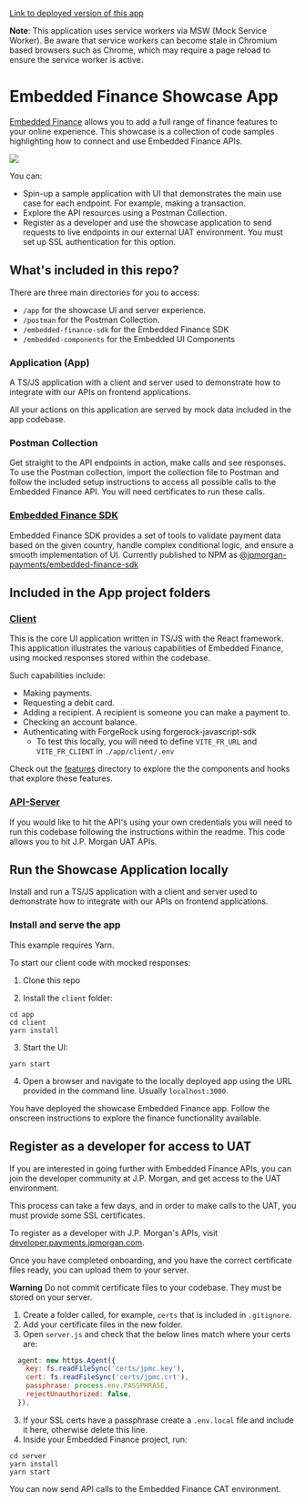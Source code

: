 [Link to deployed version of this app](https://www.embedded-finance-dev.com)

**Note**: This application uses service workers via MSW (Mock Service Worker). Be aware that service workers can become stale in Chromium based browsers such as Chrome, which may require a page reload to ensure the service worker is active.

# Embedded Finance Showcase App

[Embedded Finance](https://www.jpmorgan.com/payments/solutions/embedded-finance) allows you to add a full range of finance features to your online experience. This showcase is a collection of code samples highlighting how to connect and use Embedded Finance APIs.

![](https://www.jpmorgan.com/content/dam/jpmorgan/images/payments/embedded-finance-payments/img-eb-infographics-1440px.svg)

You can:

- Spin-up a sample application with UI that demonstrates the main use case for each endpoint. For example, making a transaction.
- Explore the API resources using a Postman Collection.
- Register as a developer and use the showcase application to send requests to live endpoints in our external UAT environment. You must set up SSL authentication for this option.

## What's included in this repo?

There are three main directories for you to access:

- `/app` for the showcase UI and server experience.
- `/postman` for the Postman Collection.
- `/embedded-finance-sdk` for the Embedded Finance SDK
- `/embedded-components` for the Embedded UI Components

### Application (App)

A TS/JS application with a client and server used to demonstrate how to integrate with our APIs on frontend applications.

All your actions on this application are served by mock data included in the app codebase.

### Postman Collection

Get straight to the API endpoints in action, make calls and see responses.
To use the Postman collection, import the collection file to Postman and follow the included setup instructions to access all possible calls to the Embedded Finance API. You will need certificates to run these calls.

### [Embedded Finance SDK](./embedded-finance-sdk/)

Embedded Finance SDK provides a set of tools to validate payment data based on the given country, handle complex conditional logic, and ensure a smooth implementation of UI. Currently published to NPM as [@jpmorgan-payments/embedded-finance-sdk](https://www.npmjs.com/package/@jpmorgan-payments/embedded-finance-sdk)

## Included in the App project folders

### [Client](./app/client/)

This is the core UI application written in TS/JS with the React framework. This application illustrates the various capabilities of Embedded Finance, using mocked responses stored within the codebase.

Such capabilities include:

- Making payments.
- Requesting a debit card.
- Adding a recipient. A recipient is someone you can make a payment to.
- Checking an account balance.
- Authenticating with ForgeRock using forgerock-javascript-sdk
  - To test this locally, you will need to define `VITE_FR_URL` and `VITE_FR_CLIENT` in `./app/client/.env`

Check out the [features](./app/client/src/features/) directory to explore the the components and hooks that explore these features.

### [API-Server](./app/server/)

If you would like to hit the API's using your own credentials you will need to run this codebase following the instructions within the readme. This code allows you to hit J.P. Morgan UAT APIs.

## Run the Showcase Application locally

Install and run a TS/JS application with a client and server used to demonstrate how to integrate with our APIs on frontend applications.

### Install and serve the app

This example requires Yarn.

To start our client code with mocked responses:

1. Clone this repo

2. Install the `client` folder:

```
cd app
cd client
yarn install
```

3. Start the UI:

```
yarn start
```

4. Open a browser and navigate to the locally deployed app using the URL provided in the command line. Usually `localhost:3000`.

You have deployed the showcase Embedded Finance app. Follow the onscreen instructions to explore the finance functionality available.

## Register as a developer for access to UAT

If you are interested in going further with Embedded Finance APIs, you can join the developer community at J.P. Morgan, and get access to the UAT environment.

This process can take a few days, and in order to make calls to the UAT, you must provide some SSL certificates.

To register as a developer with J.P. Morgan's APIs, visit [developer.payments.jpmorgan.com](https://developer.payments.jpmorgan.com).

Once you have completed onboarding, and you have the correct certificate files ready, you can upload them to your server.

**Warning**
Do not commit certificate files to your codebase. They must be stored on your server.

1. Create a folder called, for example, `certs` that is included in `.gitignore`.
2. Add your certificate files in the new folder.
3. Open `server.js` and check that the below lines match where your certs are:

```js
  agent: new https.Agent({
    key: fs.readFileSync('certs/jpmc.key'),
    cert: fs.readFileSync('certs/jpmc.crt'),
    passphrase: process.env.PASSPHRASE,
    rejectUnauthorized: false,
  }),
```

3. If your SSL certs have a passphrase create a `.env.local` file and include it
   here, otherwise delete this line.
4. Inside your Embedded Finance project, run:

```console
cd server
yarn install
yarn start
```

You can now send API calls to the Embedded Finance CAT environment.
